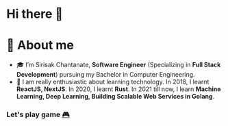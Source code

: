 # Hi there 👋

# 🚀 About me

- 🎓 I’m Sirisak Chantanate, **Software Engineer** (Specializing in **Full Stack Development**) pursuing my Bachelor in Computer Engineering.
- 🌱 I am really enthusiastic about learning technology. In 2018, I learnt **ReactJS, NextJS**. In 2020, I learnt **Rust**. In 2021 till now, I learn **Machine Learning, Deep Learning, Building Scalable Web Services in Golang**.


### Let's play game [🎮](https://openmymai.github.io/seahorse.html)
